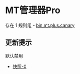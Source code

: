 # MT管理器Pro

存在 1 规则组 - [bin.mt.plus.canary](/src/apps/bin.mt.plus.canary.ts)

## 更新提示

默认禁用

- [快照-0](https://i.gkd.li/import/13561226)
